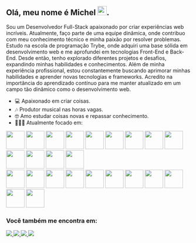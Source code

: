 ## Olá, meu nome é Michel <img width='25' heigth='25' src="https://cdn.jsdelivr.net/gh/devicons/devicon/icons/devicon/devicon-original.svg" />.

Sou um Desenvolvedor Full-Stack apaixonado por criar experiências web incríveis. Atualmente, faço parte de uma equipe dinâmica, onde contribuo com meu conhecimento técnico e minha paixão por resolver problemas. Estudo na escola de programação Trybe, onde adquiri uma base sólida em desenvolvimento web e me aprofundei em tecnologias Front-End e Back-End. Desde então, tenho explorado diferentes projetos e desafios, expandindo minhas habilidades e conhecimentos. Além de minha experiência profissional, estou constantemente buscando aprimorar minhas habilidades e aprender novas tecnologias e frameworks. Acredito na importância do aprendizado contínuo para me manter atualizado em um campo tão dinâmico como o desenvolvimento web.

- 💻 Apaixonado em criar coisas.
- 🎶 Produtor musical nas horas vagas.
- 🤓 Amo estudar coisas novas e repassar conhecimento.
- 👨🏻‍💻 Atualmente focado em:
<div display='inline' gap='10px'>
  <div>
    <img width='50' heigth='50' src="https://cdn.jsdelivr.net/gh/devicons/devicon@latest/icons/git/git-original.svg" />
    <img width='50' heigth='50' src="https://cdn.jsdelivr.net/gh/devicons/devicon/icons/react/react-original-wordmark.svg" />
    <img width='50' heigth='50' src="https://cdn.jsdelivr.net/gh/devicons/devicon/icons/typescript/typescript-original.svg" /> 
    <img width='50' heigth='50' src="https://cdn.jsdelivr.net/gh/devicons/devicon@latest/icons/vuejs/vuejs-original.svg" />
    <img width='50' heigth='50' src="https://cdn.jsdelivr.net/gh/devicons/devicon/icons/redux/redux-original.svg" />
    <img width='50' heigth='50' src="https://cdn.jsdelivr.net/gh/devicons/devicon/icons/html5/html5-original.svg" />      
    <img width='50' heigth='50' src="https://cdn.jsdelivr.net/gh/devicons/devicon/icons/css3/css3-original.svg" />
    <img width='50' heigth='50' src="https://cdn.jsdelivr.net/gh/devicons/devicon@latest/icons/nextjs/nextjs-original.svg" />
    <img width='50' heigth='50' src="https://cdn.jsdelivr.net/gh/devicons/devicon/icons/materialui/materialui-original.svg" />
    <img width='50' heigth='50' src="https://cdn.jsdelivr.net/gh/devicons/devicon@latest/icons/vitejs/vitejs-original.svg" />
    <img width='50' heigth='50' src="https://cdn.jsdelivr.net/gh/devicons/devicon/icons/javascript/javascript-original.svg" />
    <img width='50' heigth='50' src="https://cdn.jsdelivr.net/gh/devicons/devicon@latest/icons/jest/jest-plain.svg" />
    <img width='50' heigth='50' src="https://cdn.jsdelivr.net/gh/devicons/devicon@latest/icons/docker/docker-original-wordmark.svg" />
  </div>
  <div>
    <img width='50' heigth='50' src="https://cdn.jsdelivr.net/gh/devicons/devicon@latest/icons/nodejs/nodejs-original-wordmark.svg" />
    <img width='50' heigth='50' src="https://cdn.jsdelivr.net/gh/devicons/devicon@latest/icons/express/express-original.svg" />
    <img width='50' heigth='50' src="https://cdn.jsdelivr.net/gh/devicons/devicon@latest/icons/nestjs/nestjs-original-wordmark.svg" />
    <img width='50' heigth='50' src="https://cdn.jsdelivr.net/gh/devicons/devicon@latest/icons/mysql/mysql-original-wordmark.svg" />
    <img width='50' heigth='50' src="https://cdn.jsdelivr.net/gh/devicons/devicon@latest/icons/postgresql/postgresql-plain-wordmark.svg" />
    <img width='50' heigth='50' src="https://cdn.jsdelivr.net/gh/devicons/devicon@latest/icons/mongodb/mongodb-plain-wordmark.svg" />
    <img width='50' heigth='50' src="https://cdn.jsdelivr.net/gh/devicons/devicon@latest/icons/sequelize/sequelize-original-wordmark.svg" />
    <img width='50' heigth='50' src="https://cdn.jsdelivr.net/gh/devicons/devicon@latest/icons/mocha/mocha-original.svg" />
    <img width='50' heigth='50' src="https://cdn.jsdelivr.net/gh/devicons/devicon@latest/icons/insomnia/insomnia-original.svg" />
    <img width='50' heigth='50' src="https://cdn.jsdelivr.net/gh/devicons/devicon@latest/icons/python/python-original.svg" />
    <img width='50' heigth='50' src="https://cdn.jsdelivr.net/gh/devicons/devicon@latest/icons/java/java-original-wordmark.svg" />
  </div>
</div>

### Você também me encontra em:
<div display='inline'>
  <a href='https://www.linkedin.com/in/michelprdev/'>
    <img src='https://img.shields.io/badge/linkedin-%230077B5.svg?style=for-the-badge&logo=linkedin&logoColor=white' />
  </a>
  <a href='mailto:michelpr1224@gmail.com?subject=&body=' >
    <img src='https://img.shields.io/badge/Gmail-D14836?style=for-the-badge&logo=gmail&logoColor=white' />
  </a>
  <a href='https://t.me/michelprj' >
    <img src='https://img.shields.io/badge/Telegram-2CA5E0?style=for-the-badge&logo=telegram&logoColor=white' />
  </a>
  <a href='https://wa.me/5527999855540?text=Ol%C3%A1%21+Vim+pelo+GitHub.+Preciso+falar+com+voc%C3%AA%21+'>
    <img src='https://img.shields.io/badge/WhatsApp-25D366?style=for-the-badge&logo=whatsapp&logoColor=white' />
  </a>
</div>
